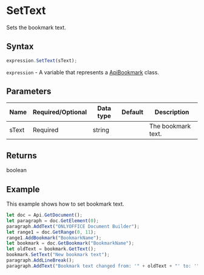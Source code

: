 # SetText

Sets the bookmark text.

## Syntax

```javascript
expression.SetText(sText);
```

`expression` - A variable that represents a [ApiBookmark](../ApiBookmark.md) class.

## Parameters

| **Name** | **Required/Optional** | **Data type** | **Default** | **Description** |
| ------------- | ------------- | ------------- | ------------- | ------------- |
| sText | Required | string |  | The bookmark text. |

## Returns

boolean

## Example

This example shows how to set bookmark text.

```javascript editor-docx
let doc = Api.GetDocument();
let paragraph = doc.GetElement(0);
paragraph.AddText("ONLYOFFICE Document Builder");
let range1 = doc.GetRange(0, 11);
range1.AddBookmark("BookmarkName");
let bookmark = doc.GetBookmark("BookmarkName");
let oldText = bookmark.GetText();
bookmark.SetText("New bookmark text");
paragraph.AddLineBreak();
paragraph.AddText("Bookmark text changed from: '" + oldText + "' to: '" + bookmark.GetText() + "'");

```
